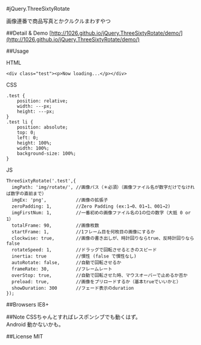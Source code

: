#jQuery.ThreeSixtyRotate

画像連番で商品写真とかクルクルまわすやつ

##Detail & Demo
[http://1026.github.io/jQuery.ThreeSixtyRotate/demo/](http://1026.github.io/jQuery.ThreeSixtyRotate/demo/)

##Usage

HTML

    <div class="test"><p>Now loading...</p></div>
    
CSS

    .test {
        position: relative;
        width: ---px;
        height: ---px;
    }
    .test li {
        position: absolute;
        top: 0;
        left: 0;
        height: 100%;
        width: 100%;
        background-size: 100%;
    }


JS

    ThreeSixtyRotate('.test',{
      imgPath: 'img/rotate/', //画像パス（＊必須）（画像ファイル名が数字だけでなければ数字の直前まで）
      imgEx: 'png',           //画像の拡張子
      zeroPadding: 1,         //Zero Padding (ex:1→0、01→1、001→2)
      imgFirstNum: 1,         //一番初めの画像ファイル名の1の位の数字（大抵 0 or 1）
      totalFrame: 90,         //画像枚数
      startFrame: 1,          //1フレーム目を何枚目の画像にするか
      clockwise: true,        //画像の書き出しが、時計回りならtrue、反時計回りならfalse
      rotateSpeed: 1,         //ドラッグで回転させるときのスピード
      inertia: true           //慣性 (false で慣性なし)
      autoRotate: false,      //自動で回転させるか
      frameRate: 30,          //フレームレート
      overStop: true,         //自動で回転させた時、マウスオーバーで止めるか否か
      preload: true,          //画像をプリロードするか（基本trueでいいかと）
      showDuration: 300       //フェード表示のduration
    });

##Browsers
IE8+

##Note
CSSちゃんとすればレスポンシブでも動くはず。  
Android 動かないかも。

##License
MIT
